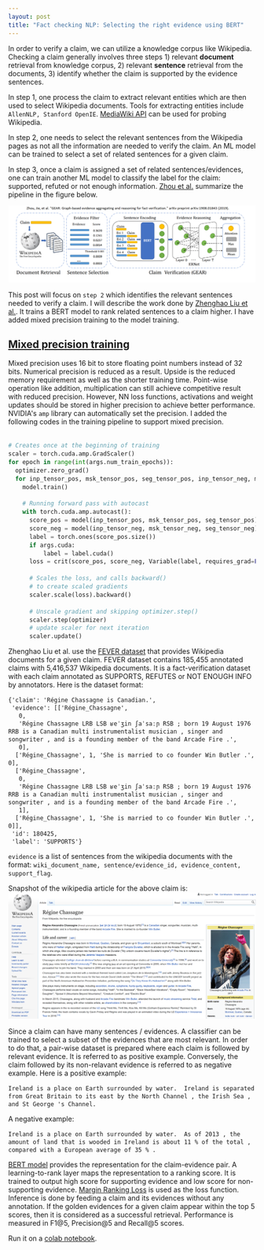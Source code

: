 ```yaml
---
layout: post
title: "Fact checking NLP: Selecting the right evidence using BERT"
---
```


In order to verify a claim, we can utilize a knowledge corpus like Wikipedia. Checking a claim generally involves three steps 1) relevant **document** retrieval from knowledge corpus, 2) relevant **sentence** retrieval from the documents, 3) identify whether the claim is supported by the evidence sentences.

In step 1, one process the claim to extract relevant entities which are then used to select Wikipedia documents. Tools for extracting entities include ``AllenNLP, Stanford OpenIE``. [MediaWiki API](https://www.mediawiki.org/wiki/API:%20Main_page) can be used for probing Wikipedia. 

In step 2, one needs to select the relevant sentences from the Wikipedia pages as not all the information are needed to verify the claim. An ML model can be trained to select a set of related sentences for a given claim. 

In step 3, once a claim is assigned a set of related sentences/evidences, one can train another ML model to classify the label for the claim: supported, refuted or not enough information. [Zhou et al.]() summarize the pipeline in the figure below.

![pipeline](/images/fact-checking-pipeline.PNG)

This post will focus on ``step 2`` which identifies the relevant sentences needed to verify a claim. I will describe the work done by [Zhenghao Liu et al.](https://www.aclweb.org/anthology/2020.acl-main.655.pdf). It trains a BERT model to rank related sentences to a claim higher. I have added mixed precision training to the model training.   

## [Mixed precision training](https://pytorch.org/blog/accelerating-training-on-nvidia-gpus-with-pytorch-automatic-mixed-precision/)
Mixed precision uses 16 bit to store floating point numbers instead of 32 bits. Numerical precision is reduced as a result. Upside is the reduced memory requirement as well as the shorter training time. Point-wise operation like addition, multiplication can still achieve competitive result with reduced precision. However, NN loss functions, activations and weight updates should be stored in higher precision to achieve better performance. NVIDIA's `amp` library can automatically set the precision. I added the following codes in the training pipeline to support mixed precision.  

```python

# Creates once at the beginning of training
scaler = torch.cuda.amp.GradScaler()
for epoch in range(int(args.num_train_epochs)):
  optimizer.zero_grad()
  for inp_tensor_pos, msk_tensor_pos, seg_tensor_pos, inp_tensor_neg, msk_tensor_neg, seg_tensor_neg in trainset_reader:
    model.train()
  
    # Running forward pass with autocast
    with torch.cuda.amp.autocast():
      score_pos = model(inp_tensor_pos, msk_tensor_pos, seg_tensor_pos)
      score_neg = model(inp_tensor_neg, msk_tensor_neg, seg_tensor_neg)
      label = torch.ones(score_pos.size())
      if args.cuda:
          label = label.cuda()
      loss = crit(score_pos, score_neg, Variable(label, requires_grad=False))

      # Scales the loss, and calls backward()
      # to create scaled gradients
      scaler.scale(loss).backward()

      # Unscale gradient and skipping optimizer.step()
      scaler.step(optimizer)
      # update scaler for next iteration
      scaler.update()
```


Zhenghao Liu et al. use the [FEVER dataset](https://arxiv.org/abs/1803.05355) that provides Wikipedia documents for a given claim. FEVER dataset contains 185,455 annotated claims with 5,416,537 Wikipedia documents. It is a fact-verification dataset with each claim annotated as SUPPORTS, REFUTES or NOT ENOUGH INFO by annotators. Here is the dataset format:  
```
{'claim': 'Régine Chassagne is Canadian.',
 'evidence': [['Régine_Chassagne',
   0,
   'Régine Chassagne LRB LSB ʁeˈʒin ʃaˈsaːɲ RSB ; born 19 August 1976 RRB is a Canadian multi instrumentalist musician , singer and songwriter , and is a founding member of the band Arcade Fire .',
   0],
  ['Régine_Chassagne', 1, 'She is married to co founder Win Butler .', 0],
  ['Régine_Chassagne',
   0,
   'Régine Chassagne LRB LSB ʁeˈʒin ʃaˈsaːɲ RSB ; born 19 August 1976 RRB is a Canadian multi instrumentalist musician , singer and songwriter , and is a founding member of the band Arcade Fire .',
   1],
  ['Régine_Chassagne', 1, 'She is married to co founder Win Butler .', 0]],
 'id': 180425,
 'label': 'SUPPORTS'}
```
`evidence` is a list of sentences from the wikipedia documents with the format: ``wiki_document_name, sentence/evidence_id, evidence_content, support_flag``.

Snapshot of the wikipedia article for the above claim is:  
![wiki_regina](/images/wiki_regina.PNG)

Since a claim can have many sentences / evidences. A classifier can be trained to select a subset of the evidences that are most relevant. In order to do that, a pair-wise dataset is prepared where each claim is followed by relevant evidence. It is referred to as positive example. Conversely, the claim followed by its non-relavant evidence is referred to as negative example. Here is a positive example:  
```
Ireland is a place on Earth surrounded by water.  Ireland is separated from Great Britain to its east by the North Channel , the Irish Sea , and St George 's Channel.
```
A negative example:  
```
Ireland is a place on Earth surrounded by water.  As of 2013 , the amount of land that is wooded in Ireland is about 11 % of the total , compared with a European average of 35 % .
```

[BERT model](https://arxiv.org/abs/1810.04805) provides the representation for the claim-evidence pair. A learning-to-rank layer maps the representation to a ranking score. It is trained to output high score for supporting evidence and low score for non-supporting evidence. [Margin Ranking Loss](https://pytorch.org/docs/stable/generated/torch.nn.MarginRankingLoss.html) is used as the loss function. Inference is done by feeding a claim and its evidences without any annotation. If the golden evidences for a given claim appear within the top 5 scores, then it is considered as a successful retrieval. Performance is measured in F1@5, Precision@5 and Recall@5 scores.  

Run it on a [colab notebook](https://colab.research.google.com/drive/1LN_qvn20_XF4BGt-mfV5Z4LWpUDNMiBd?usp=sharing). 
